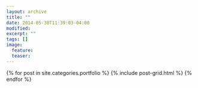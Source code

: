 ```yaml
---
layout: archive
title: ""
date: 2014-05-30T11:39:03-04:00
modified:
excerpt: ""
tags: []
image:
  feature:
  teaser:
---
```


<div class="tiles">
{% for post in site.categories.portfolio %}
  {% include post-grid.html %}
{% endfor %}
</div><!-- /.tiles -->

